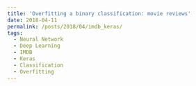 ```yaml
---
title: 'Overfitting a binary classification: movie reviews'
date: 2018-04-11
permalink: /posts/2018/04/imdb_keras/
tags:
  - Neural Network
  - Deep Learning
  - IMDB
  - Keras
  - Classification
  - Overfitting
---
```

